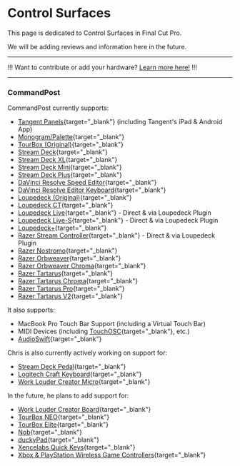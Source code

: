 # Control Surfaces

This page is dedicated to Control Surfaces in Final Cut Pro.

We will be adding reviews and information here in the future.

---

!!!
Want to contribute or add your hardware? [Learn more here!](/contribute/)
!!!

---

### CommandPost

CommandPost currently supports:

- [Tangent Panels](http://tangentwave.co.uk){target="_blank"} (including Tangent's iPad & Android App)<br />
- [Monogram/Palette](https://monogramcc.com){target="_blank"}<br />
- [TourBox (Original)](https://www.tourboxtech.com){target="_blank"}<br />
- [Stream Deck](https://www.elgato.com/en/gaming/stream-deck){target="_blank"}<br />
- [Stream Deck XL](https://www.elgato.com/en/gaming/stream-deck){target="_blank"}<br />
- [Stream Deck Mini](https://www.elgato.com/en/gaming/stream-deck){target="_blank"}<br />
- [Stream Deck Plus](https://www.elgato.com/en/gaming/stream-deck){target="_blank"}<br />
- [DaVinci Resolve Speed Editor](https://www.blackmagicdesign.com/media/release/20201109-02){target="_blank"}<br />
- [DaVinci Resolve Editor Keyboard](https://www.blackmagicdesign.com/au/products/davinciresolve/keyboard){target="_blank"}<br />
- [Loupedeck (Original)](https://loupedeck.com){target="_blank"}<br />
- [Loupedeck CT](https://loupedeck.com){target="_blank"}<br />
- [Loupedeck Live](https://loupedeck.com){target="_blank"} - Direct & via Loupedeck Plugin<br />
- [Loupedeck Live-S](https://www.indiegogo.com/projects/loupedeck-live-s-customizable-streaming-console#/){target="_blank"} - Direct & via Loupedeck Plugin<br />
- [Loupedeck+](https://loupedeck.com){target="_blank"}<br />
- [Razer Stream Controller](https://www.razer.com/au-en/streaming-accessories/razer-stream-controller){target="_blank"} - Direct & via Loupedeck Plugin<br />
- [Razer Nostromo](https://www2.razer.com/ap-en/gaming-keyboards-keypads/razer-nostromo){target="_blank"}<br />
- [Razer Orbweaver](https://www2.razer.com/ap-en/gaming-keyboards-keypads/razer-orbweaver-2012){target="_blank"}<br />
- [Razer Orbweaver Chroma](https://mysupport.razer.com/app/answers/detail/a_id/3619/~/razer-orbweaver-chroma-%7C-rz07-01440-support){target="_blank"}<br />
- [Razer Tartarus](https://mysupport.razer.com/app/answers/detail/a_id/3614/~/razer-tartarus-%7C-rz07-010301-support){target="_blank"}<br />
- [Razer Tartarus Chroma](https://mysupport.razer.com/app/answers/detail/a_id/3617/~/razer-tartarus-chroma-%7C-rz07-01510-support){target="_blank"}<br />
- [Razer Tartarus Pro](https://www.razer.com/au-en/gaming-keypads/razer-tartarus-pro){target="_blank"}<br />
- [Razer Tartarus V2](https://www.razer.com/gaming-keypads/Razer-Tartarus-V2/RZ07-02270100-R3U1){target="_blank"}

It also supports:

- MacBook Pro Touch Bar Support (including a Virtual Touch Bar)
- MIDI Devices (including [TouchOSC](https://hexler.net/products/touchosc){target="_blank"}, etc.)
- [AudioSwift](https://audioswiftapp.com){target="_blank"}

Chris is also currently actively working on support for:

- [Stream Deck Pedal](https://www.elgato.com/en/stream-deck-pedal){target="_blank"}
- [Logitech Craft Keyboard](https://www.logitech.com/en-us/products/keyboards/craft.920-008484.html){target="_blank"}
- [Work Louder Creator Micro](https://worklouder.cc/creator-micro/){target="_blank"}

In the future, he plans to add support for:

- [Work Louder Creator Board](https://worklouder.cc/creator-board/){target="_blank"}
- [TourBox NEO](https://www.tourboxtech.com/en/product.html){target="_blank"}
- [TourBox Elite](https://www.tourboxtech.com/en/TourBoxElite-product.html){target="_blank"}
- [Nob](https://www.nobcontrol.com){target="_blank"}
- [duckyPad](https://www.kickstarter.com/projects/dekunukem/duckypad-do-it-all-mechanical-macropad){target="_blank"}
- [Xencelabs Quick Keys](https://www.xencelabs.com/product/xencelabs-quick-keys-remote/){target="_blank"}
- [Xbox & PlayStation Wireless Game Controllers](https://support.apple.com/en-au/HT210414){target="_blank"}
